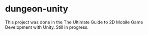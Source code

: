 # dungeon-unity
This project was done in the The Ultimate Guide to 2D Mobile Game Development with Unity. Still in progress.
